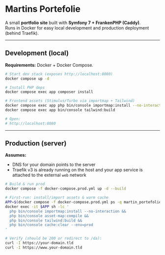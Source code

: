 # Martins Portefolie

A small **portfolio site** built with **Symfony 7 + FrankenPHP (Caddy)**.  
Runs in Docker for easy local development and production deployment (behind Traefik).

---

## Development (local)

**Requirements:** Docker + Docker Compose.

```bash
# Start dev stack (exposes http://localhost:8080)
docker compose up -d

# Install PHP deps
docker compose exec app composer install

# Frontend assets (Stimulus/Turbo via importmap + Tailwind)
docker compose exec app php bin/console importmap:install --no-interaction
docker compose exec app bin/console tailwind:build

# Open:
# http://localhost:8080
```

---

## Production (server)

**Assumes:**
- DNS for your domain points to the server
- Traefik v3 is already running on the host and your app service is attached to the external `web` network

```bash
# Build & run prod
docker compose -f docker-compose.prod.yml up -d --build

# First-run: install/import assets & warm cache
APP=$(docker compose -f docker-compose.prod.yml ps -q martin_portefolie)
docker exec -it $APP sh -lc '
  php bin/console importmap:install --no-interaction &&
  php bin/console asset-map:compile &&
  php bin/console tailwind:build &&
  php bin/console cache:clear --env=prod
'

# Verify (should be 200 or redirect to /da):
curl -I https://your-domain.tld
curl -I https://www.your-domain.tld
```
